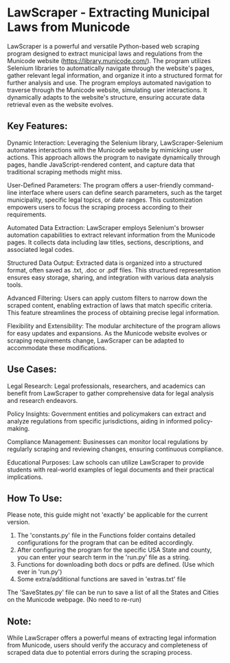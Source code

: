 # LawScraper - Extracting Municipal Laws from Municode

LawScraper is a powerful and versatile Python-based web scraping program designed to extract municipal laws and regulations from the Municode website (https://library.municode.com/). The program utilizes Selenium libraries to automatically navigate through the website's pages, gather relevant legal information, and organize it into a structured format for further analysis and use. The program employs automated navigation to traverse through the Municode website, simulating user interactions. It dynamically adapts to the website's structure, ensuring accurate data retrieval even as the website evolves.

## Key Features:

Dynamic Interaction: Leveraging the Selenium library, LawScraper-Selenium automates interactions with the Municode website by mimicking user actions. This approach allows the program to navigate dynamically through pages, handle JavaScript-rendered content, and capture data that traditional scraping methods might miss.

User-Defined Parameters: The program offers a user-friendly command-line interface where users can define search parameters, such as the target municipality, specific legal topics, or date ranges. This customization empowers users to focus the scraping process according to their requirements.

Automated Data Extraction: LawScraper employs Selenium's browser automation capabilities to extract relevant information from the Municode pages. It collects data including law titles, sections, descriptions, and associated legal codes.

Structured Data Output: Extracted data is organized into a structured format, often saved as .txt, .doc or .pdf files. This structured representation ensures easy storage, sharing, and integration with various data analysis tools.

Advanced Filtering: Users can apply custom filters to narrow down the scraped content, enabling extraction of laws that match specific criteria. This feature streamlines the process of obtaining precise legal information.

Flexibility and Extensibility: The modular architecture of the program allows for easy updates and expansions. As the Municode website evolves or scraping requirements change, LawScraper can be adapted to accommodate these modifications.

## Use Cases:

Legal Research: Legal professionals, researchers, and academics can benefit from LawScraper to gather comprehensive data for legal analysis and research endeavors.

Policy Insights: Government entities and policymakers can extract and analyze regulations from specific jurisdictions, aiding in informed policy-making.

Compliance Management: Businesses can monitor local regulations by regularly scraping and reviewing changes, ensuring continuous compliance.

Educational Purposes: Law schools can utilize LawScraper to provide students with real-world examples of legal documents and their practical implications.

## How To Use:

Please note, this guide might not 'exactly' be applicable for the current version.
1. The 'constants.py' file in the Functions folder contains detailed configurations for the program that can be edited accordingly.
2. After configuring the program for the specific USA State and county, you can enter your search term in the 'run.py' file as a string.
3. Functions for downloading both docs or pdfs are defined. (Use which ever in 'run.py')
4. Some extra/additional functions are saved in 'extras.txt' file

The 'SaveStates.py' file can be run to save a list of all the States and Cities on the Municode webpage. (No need to re-run)

## Note: 

While LawScraper offers a powerful means of extracting legal information from Municode, users should verify the accuracy and completeness of scraped data due to potential errors during the scraping process.
